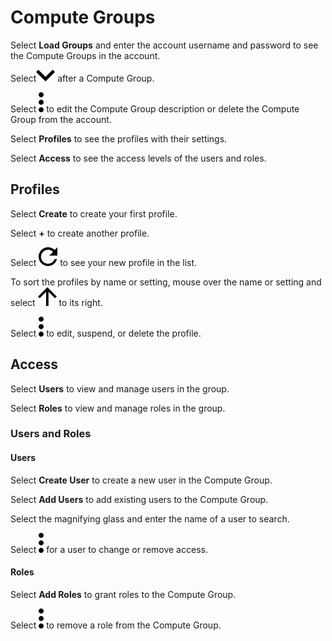 # Compute Groups


Select **Load Groups** and enter the account username and password to see the Compute Groups in the account.

Select![""](Images/nib1653363623813.svg) after a Compute Group.

Select ![""](Images/zsz1597101912145.svg) to edit the Compute Group description or delete the Compute Group from the account.

Select **Profiles** to see the profiles with their settings.

Select **Access** to see the access levels of the users and roles.

## Profiles


Select **Create** to create your first profile.

Select **+** to create another profile.

Select ![""](Images/xbq1653363531265.svg) to see your new profile in the list.

To sort the profiles by name or setting, mouse over the name or setting and select ![""](Images/xal1653363726292.svg) to its right.

Select ![""](Images/zsz1597101912145.svg) to edit, suspend, or delete the profile.

## Access


Select **Users** to view and manage users in the group.

Select **Roles** to view and manage roles in the group.

### Users and Roles


#### Users


Select **Create User** to create a new user in the Compute Group.

Select **Add Users** to add existing users to the Compute Group.

Select the magnifying glass and enter the name of a user to search.

Select ![""](Images/zsz1597101912145.svg) for a user to change or remove access.

#### Roles


Select **Add Roles** to grant roles to the Compute Group.

Select ![""](Images/zsz1597101912145.svg) to remove a role from the Compute Group.

